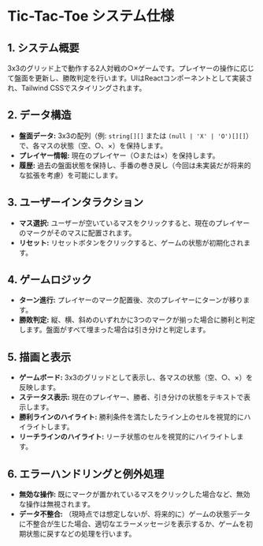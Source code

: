 # Tic-Tac-Toe システム仕様

## 1. システム概要
3x3のグリッド上で動作する2人対戦の○×ゲームです。プレイヤーの操作に応じて盤面を更新し、勝敗判定を行います。UIはReactコンポーネントとして実装され、Tailwind CSSでスタイリングされます。

## 2. データ構造
-   **盤面データ:** 3x3の配列（例: `string[][]` または `(null | 'X' | 'O')[][]`）で、各マスの状態（空、○、×）を保持します。
-   **プレイヤー情報:** 現在のプレイヤー（○または×）を保持します。
-   **履歴:** 過去の盤面状態を保持し、手番の巻き戻し（今回は未実装だが将来的な拡張を考慮）を可能にします。

## 3. ユーザーインタラクション
-   **マス選択:** ユーザーが空いているマスをクリックすると、現在のプレイヤーのマークがそのマスに配置されます。
-   **リセット:** リセットボタンをクリックすると、ゲームの状態が初期化されます。

## 4. ゲームロジック
-   **ターン進行:** プレイヤーのマーク配置後、次のプレイヤーにターンが移ります。
-   **勝敗判定:** 縦、横、斜めのいずれかに3つのマークが揃った場合に勝利と判定します。盤面がすべて埋まった場合は引き分けと判定します。

## 5. 描画と表示
-   **ゲームボード:** 3x3のグリッドとして表示し、各マスの状態（空、○、×）を反映します。
-   **ステータス表示:** 現在のプレイヤー、勝者、引き分けの状態をテキストで表示します。
-   **勝利ラインのハイライト:** 勝利条件を満たしたライン上のセルを視覚的にハイライトします。
-   **リーチラインのハイライト:** リーチ状態のセルを視覚的にハイライトします。

## 6. エラーハンドリングと例外処理
-   **無効な操作:** 既にマークが置かれているマスをクリックした場合など、無効な操作は無視されます。
-   **データ不整合:** （現時点では想定しないが、将来的に）ゲームの状態データに不整合が生じた場合、適切なエラーメッセージを表示するか、ゲームを初期状態に戻すなどの処理を行います。